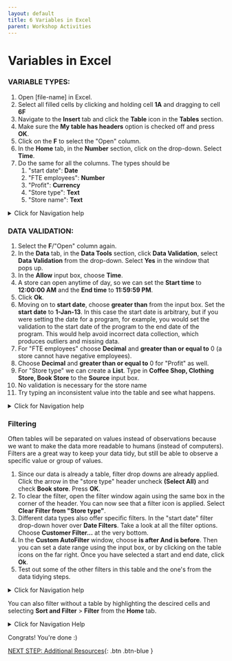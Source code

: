 ```yaml
---
layout: default
title: 6 Variables in Excel
parent: Workshop Activities
---
```


# Variables in Excel

### VARIABLE TYPES:
1. Open [file-name] in Excel.
2. Select all filled cells by clicking and holding cell **1A** and dragging to cell **6F**
3. Navigate to the **Insert** tab and click the **Table** icon in the **Tables** section.
4. Make sure the **My table has headers** option is checked off and press **OK**.
5. Click on the **F** to select the "Open" column.
6. In the **Home** tab, in the **Number** section, click on the drop-down. Select **Time**.
7. Do the same for all the columns. The types should be
    1. "start date": **Date**
    2. "FTE employees": **Number**
    3. "Profit": **Currency**
    4. "Store type": **Text**
    5. "Store name": **Text**

<details>
<summary>Click for Navigation help</summary>
<iframe src="images\variables-in-excel-types.mp4" width="560" height="315" frameborder="0" allow="accelerometer; clipboard-write; encrypted-media; gyroscope; picture-in-picture" allowfullscreen></iframe>
</details>

### DATA VALIDATION:
1. Select the **F**/"Open" column again.
2. In the **Data** tab, in the **Data Tools** section, click **Data Validation**, select **Data Validation** from the drop-down. Select **Yes** in the window that pops up.
3. In the **Allow** input box, choose **Time**.
4. A store can open anytime of day, so we can set the **Start time** to **12:00:00 AM** and the **End time** to **11:59:59 PM**.
5. Click **Ok**.
6. Moving on to **start date**, choose **greater than** from the input box. Set the **start date** to **1-Jan-13**. In this case the start date is arbitrary, but if you were setting the date for a program, for example, you would set the validation to the start date of the program to the end date of the program. This would help avoid incorrect data collection, which produces outliers and missing data. 
7. For "FTE employees" choose **Decimal** and **greater than or equal to** 0 (a store cannot have negative employees).
8. Choose **Decimal** and **greater than or equal to** 0 for "Profit" as well. 
9. For "Store type" we can create a **List**. Type in **Coffee Shop, Clothing Store, Book Store** to the **Source** input box.
10. No validation is necessary for the store name
11. Try typing an inconsistent value into the table and see what happens.

<details>
<summary>Click for Navigation help</summary>
<iframe src="images\variables-in-excel-data-validation.mp4" width="560" height="315" frameborder="0" allow="accelerometer; clipboard-write; encrypted-media; gyroscope; picture-in-picture" allowfullscreen></iframe>
</details>

### Filtering
Often tables will be separated on values instead of observations because we want to make the data more readable to humans (instead of computers). Filters are a great way to keep your data tidy, but still be able to observe a specific value or group of values.

1. Since our data is already a table, filter drop downs are already applied. Click the arrow in the "store type" header uncheck **(Select All)** and check **Book store**. Press **OK**.
2. To clear the filter, open the filter window again using the same box in the corner of the header. You can now see that a filter icon is applied. Select **Clear Filter from "Store type"**.
3. Different data types also offer specific filters. In the "start date" filter drop-down hover over **Date Filters**. Take a look at all the filter options. Choose **Customer Filter...** at the very bottom.
4. In the **Custom AutoFilter** window, choose **is after And is before**. Then you can set a date range using the input box, or by clicking on the table icons on the far right. Once you have selected a start and end date, click **Ok**.
5. Test out some of the other filters in this table and the one's from the data tidying steps.

<details>
<summary>Click for Navigation help</summary>
<iframe src="images\variables-in-excel-filter-table.mp4" width="560" height="315" frameborder="0" allow="accelerometer; clipboard-write; encrypted-media; gyroscope; picture-in-picture" allowfullscreen></iframe>
</details>

You can also filter without a table by highlighting the descired cells and selecting **Sort and Filter** > **Filter** from the **Home** tab.

<details>
<summary>Click for Navigation Help</summary>
<iframe src="images\variables-in-excel-filter-without-table.mp4" width="560" height="315" frameborder="0" allow="accelerometer; clipboard-write; encrypted-media; gyroscope; picture-in-picture" allowfullscreen></iframe>
</details>

Congrats! You're done :)

[NEXT STEP: Additional Resources](additional-resources.md){: .btn .btn-blue }